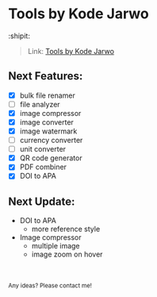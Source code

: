 # Tools by Kode Jarwo

:shipit:

> Link: [Tools by Kode Jarwo](https://tools.kodejarwo.com)

## Next Features:
- [x] bulk file renamer
- [ ] file analyzer
- [x] image compressor
- [x] image converter
- [x] image watermark
- [ ] currency converter
- [ ] unit converter
- [x] QR code generator
- [x] PDF combiner
- [x] DOI to APA

## Next Update:
- DOI to APA
  - more reference style
- Image compressor
  - multiple image
  - image zoom on hover
  
<br>
<br>
<sub>Any ideas? Please contact me!</sub>